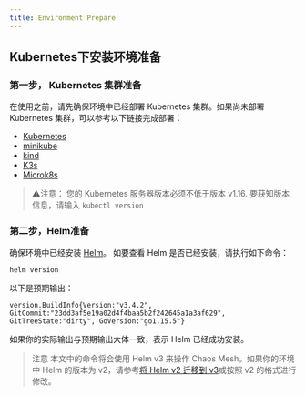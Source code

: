 ```yaml
---
title: Environment Prepare
---
```


## Kubernetes下安装环境准备
### 第一步， Kubernetes 集群准备
在使用之前，请先确保环境中已经部署 Kubernetes 集群。如果尚未部署 Kubernetes 集群，可以参考以下链接完成部署：

- [Kubernetes](https://kubernetes.io/docs/setup/)
- [minikube](https://minikube.sigs.k8s.io/docs/start/)
- [kind](https://kind.sigs.k8s.io/docs/user/quick-start/)
- [K3s](https://rancher.com/docs/k3s/latest/en/quick-start/)
- [Microk8s](https://microk8s.io/)
> ⚠️注意：
> 您的 Kubernetes 服务器版本必须不低于版本 v1.16. 要获知版本信息，请输入 `kubectl version`

### 第二步，Helm准备
确保环境中已经安装 [Helm](https://helm.sh/docs/intro/install/)。
如要查看 Helm 是否已经安装，请执行如下命令：
```shell
helm version
```
以下是预期输出：
```shell
version.BuildInfo{Version:"v3.4.2", GitCommit:"23dd3af5e19a02d4f4baa5b2f242645a1a3af629", GitTreeState:"dirty", GoVersion:"go1.15.5"}
```
如果你的实际输出与预期输出大体一致，表示 Helm 已经成功安装。
> 注意
> 本文中的命令将会使用 Helm v3 来操作 Chaos Mesh。如果你的环境中 Helm 的版本为 v2，请参考[将 Helm v2 迁移到 v3](https://helm.sh/docs/topics/v2_v3_migration/)或按照 v2 的格式进行修改。


